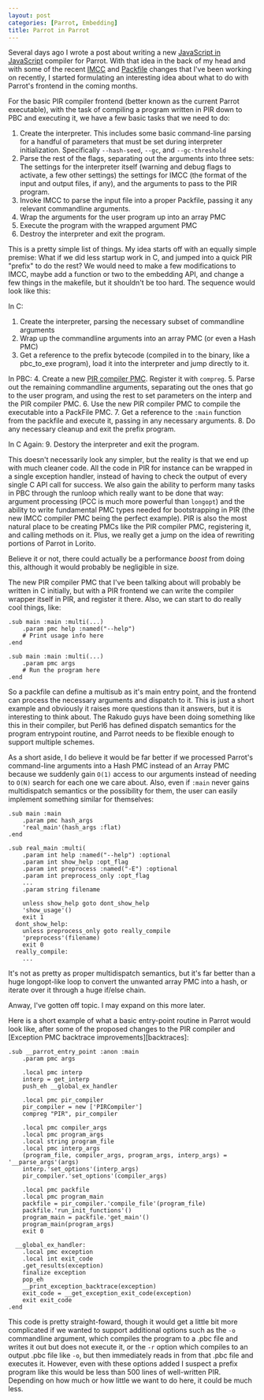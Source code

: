 ```yaml
---
layout: post
categories: [Parrot, Embedding]
title: Parrot in Parrot
---
```


Several days ago I wrote a post about writing a new
[JavaScript in JavaScript][jsinjs] compiler for Parrot. With that idea in the
back of my head and with some of the recent [IMCC][imcc_cleanups] and
[Packfile][packfile_tasklist] changes that I've been working on recently, I
started formulating an interesting idea about what to do with Parrot's
frontend in the coming months.

[jsinjs]: http://whiteknight.github.com/2010/12/07/javascript_on_parrot_plan.html
[imcc_cleanups]: /2011/01/15/packfile_changes_and_compilers.html
[packfile_tasklist]: /2011/01/15/packfile_changes_and_compilers.html

For the basic PIR compiler frontend (better known as the current Parrot
executable), with the task of compiling a program written in PIR down to PBC
and executing it, we have a few basic tasks that we need to do:

1. Create the interpreter. This includes some basic command-line parsing for a
   handful of parameters that must be set during interpreter initialization.
   Specifically `--hash-seed`, `--gc`, and `--gc-threshold`
2. Parse the rest of the flags, separating out the arguments into three
   sets: The settings for the interpreter itself (warning and debug flags to
   activate, a few other settings) the settings for IMCC (the format of the
   input and output files, if any), and the arguments to pass to the PIR
   program.
3. Invoke IMCC to parse the input file into a proper Packfile, passing it
   any relevant commandline arguments.
4. Wrap the arguments for the user program up into an array PMC
5. Execute the program with the wrapped argument PMC
6. Destroy the interpreter and exit the program.

This is a pretty simple list of things. My idea starts off with an equally
simple premise: What if we did less startup work in C, and jumped into a
quick PIR "prefix" to do the rest? We would need to make a few modifications
to IMCC, maybe add a function or two to the embedding API, and change a few
things in the makefile, but it shouldn't be too hard. The sequence would look
like this:

In C:
1. Create the interpreter, parsing the necessary subset of commandline
   arguments
2. Wrap up the commandline arguments into an array PMC (or even a Hash PMC)
3. Get a reference to the prefix bytecode (compiled in to the binary, like a
   pbc_to_exe program), load it into the interpreter and jump directly to it.

In PBC:
4. Create a new [PIR compiler PMC][pirpmc]. Register it with `compreg`.
5. Parse out the remaining commandline arguments, separating out the ones that
   go to the user program, and using the rest to set parameters on the interp
   and the PIR compiler PMC.
6. Use the new PIR compiler PMC to compile the executable into a PackFile PMC.
7. Get a reference to the `:main` function from the packfile and execute it,
   passing in any necessary arguments.
8. Do any necessary cleanup and exit the prefix program.

In C Again:
9. Destory the interpreter and exit the program.

[pirpmc]: /2011/01/18/imcc_interface_functions.html

This doesn't necessarily look any simpler, but the reality is that we end up
with much cleaner code. All the code in PIR for instance can be wrapped in
a single exception handler, instead of having to check the output of every
single C API call for success. We also gain the ability to perform many tasks
in PBC through the runloop which really want to be done that way: argument
processing (PCC is much more powerful than `longopt`) and the ability to write fundamental PMC types needed for bootstrapping in PIR (the new IMCC compiler
PMC being the perfect example). PIR is also the most natural place to be
creating PMCs like the PIR compiler PMC, registering it, and calling methods
on it. Plus, we really get a jump on the idea of rewriting portions of Parrot
in Lorito.

Believe it or not, there could actually be a performance *boost* from doing
this, although it would probably be negligible in size.

The new PIR compiler PMC that I've been talking about will probably be written
in C initially, but with a PIR frontend we can write the compiler wrapper
itself in PIR, and register it there. Also, we can start to do really cool
things, like:

    .sub main :main :multi(...)
        .param pmc help :named("--help")
        # Print usage info here
    .end
    
    .sub main :main :multi(...)
        .param pmc args
        # Run the program here
    .end
    
So a packfile can define a multisub as it's main entry point, and the frontend
can process the necessary arguments and dispatch to it. This is just a short
example and obviously it raises more questions than it answers, but it is
interesting to think about. The Rakudo guys have been doing something like
this in their compiler, but Perl6 has defined dispatch semantics for the
program entrypoint routine, and Parrot needs to be flexible enough to support
multiple schemes.

As a short aside, I do believe it would be far better if we processed Parrot's
command-line arguments into a Hash PMC instead of an Array PMC because we
suddenly gain `O(1)` access to our arguments instead of needing to `O(N)`
search for each one we care about. Also, even if `:main` never gains
multidispatch semantics or the possibility for them, the user can easily
implement something similar for themselves:

    .sub main :main
        .param pmc hash_args
        'real_main'(hash_args :flat)
    .end
    
    .sub real_main :multi(
        .param int help :named("--help") :optional
        .param int show_help :opt_flag
        .param int preprocess :named("-E") :optional
        .param int preprocess_only :opt_flag
        ...
        .param string filename
        
        unless show_help goto dont_show_help
        'show_usage'()
        exit 1
      dont_show_help:
        unless preprocess_only goto really_compile
        'preprocess'(filename)
        exit 0
      really_compile:
        ...
 
It's not as pretty as proper multidispatch semantics, but it's far better than
a huge longopt-like loop to convert the unwanted array PMC into a hash, or 
iterate over it through a huge if/else chain.

Anway, I've gotten off topic. I may expand on this more later.

Here is a short example of what a basic entry-point routine in Parrot would
look like, after some of the proposed changes to the PIR compiler and
[Exception PMC backtrace improvements][backtraces]:

    .sub __parrot_entry_point :anon :main
        .param pmc args
        
        .local pmc interp
        interp = get_interp
        push_eh __global_ex_handler

        .local pmc pir_compiler
        pir_compiler = new ['PIRCompiler']
        compreg "PIR", pir_compiler

        .local pmc compiler_args
        .local pmc program_args
        .local string program_file
        .local pmc interp_args
        (program_file, compiler_args, program_args, interp_args) = '__parse_args'(args)
        interp.'set_options'(interp_args)
        pir_compiler.'set_options'(compiler_args)

        .local pmc packfile
        .local pmc program_main
        packfile = pir_compiler.'compile_file'(program_file)
        packfile.'run_init_functions'()
        program_main = packfile.'get_main'()
        program_main(program_args)
        exit 0

      __global_ex_handler:
        .local pmc exception
        .local int exit_code
        .get_results(exception)
        finalize exception
        pop_eh
        __print_exception_backtrace(exception)
        exit_code = __get_exception_exit_code(exception)
        exit exit_code
    .end

This code is pretty straight-foward, though it would get a little bit more
complicated if we wanted to support additional options such as the `-o`
commandline argument, which compiles the program to a .pbc file and writes it
out but does not execute it, or the `-r` option which compiles to an output
.pbc file like `-o`, but then immediately reads in from that .pbc file and
executes it. However, even with these options added I suspect a prefix program
like this would be less than 500 lines of well-written PIR. Depending on how
much or how little we want to do here, it could be much less.


